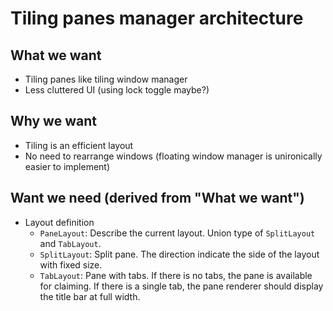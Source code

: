 # Tiling panes manager architecture
## What we want
- Tiling panes like tiling window manager
- Less cluttered UI (using lock toggle maybe?)

## Why we want
- Tiling is an efficient layout
- No need to rearrange windows (floating window manager is unironically easier to implement)

## Want we need (derived from "What we want")
- Layout definition
    - `PaneLayout`: Describe the current layout. Union type of `SplitLayout` and `TabLayout`.
    - `SplitLayout`: Split pane. The direction indicate the side of the layout with fixed size.
    - `TabLayout`: Pane with tabs. If there is no tabs, the pane is available for claiming. If there is a single tab, the pane renderer should display the title bar at full width.